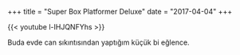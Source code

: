 ﻿+++
title = "Super Box Platformer Deluxe"
date = "2017-04-04"
+++


{{< youtube l-IHJQNFYhs >}}

Buda evde can sıkıntısından yaptığım küçük bi eğlence.

